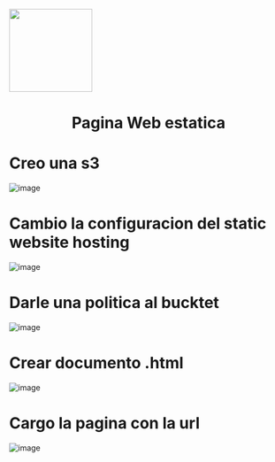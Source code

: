 <p align="left">
  <img src="https://semanadelcannabis.cayetano.edu.pe/assets/img/logo-upch.png" width="150">
  <h1 align="center">Pagina Web estatica</h1>
</p>

# Creo una s3

![image](https://github.com/JoseCuevaRamos/Redes_Actividades_Jose_cueva/assets/150297438/6add3e57-88b0-40c2-9bad-85faeb8a9850)
# Cambio la configuracion del static website hosting
![image](https://github.com/JoseCuevaRamos/Redes_Actividades_Jose_cueva/assets/150297438/c38d95eb-8111-4e74-937b-8a6208a5ad3f)

# Darle una politica al bucktet

![image](https://github.com/JoseCuevaRamos/Redes_Actividades_Jose_cueva/assets/150297438/2811732a-4ec4-4c3d-ae2b-a39613ffa885)

# Crear documento .html
![image](https://github.com/JoseCuevaRamos/Redes_Actividades_Jose_cueva/assets/150297438/baebf85a-9b72-4485-b90f-a2bf832befff)


# Cargo la pagina con la url
![image](https://github.com/JoseCuevaRamos/Redes_Actividades_Jose_cueva/assets/150297438/9a175e73-99ba-4828-973c-e55c5dd6399c)
